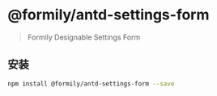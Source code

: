 # @formily/antd-settings-form

> Formily Designable Settings Form

## 安装

```bash
npm install @formily/antd-settings-form --save
```
